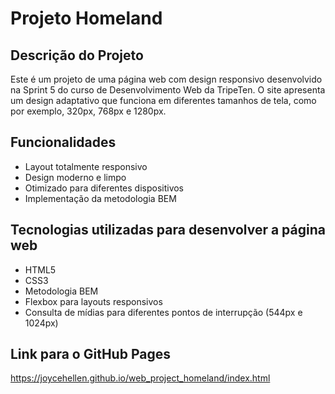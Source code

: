 # Projeto Homeland

## Descrição do Projeto

Este é um projeto de uma página web com design responsivo desenvolvido na Sprint 5 do curso de Desenvolvimento Web da TripeTen. O site apresenta um design adaptativo que funciona em diferentes tamanhos de tela, como por exemplo, 320px, 768px e 1280px.

## Funcionalidades

- Layout totalmente responsivo
- Design moderno e limpo
- Otimizado para diferentes dispositivos
- Implementação da metodologia BEM

## Tecnologias utilizadas para desenvolver a página web

- HTML5
- CSS3
- Metodologia BEM
- Flexbox para layouts responsivos
- Consulta de mídias para diferentes pontos de interrupção (544px e 1024px)

## Link para o GitHub Pages

https://joycehellen.github.io/web_project_homeland/index.html
